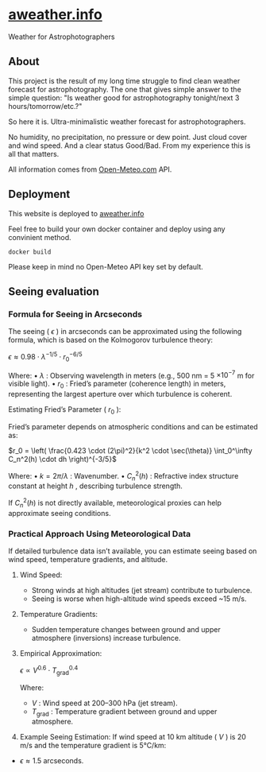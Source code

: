 # [aweather.info](https://aweather.info)
Weather for Astrophotographers

## About

This project is the result of my long time struggle to find clean weather forecast for astrophotography.
The one that gives simple answer to the simple question: "Is weather good for astrophotography tonight/next 3 hours/tomorrow/etc.?"

So here it is. Ultra-minimalistic weather forecast for astrophotographers. 

No humidity, no precipitation, no pressure or dew point. 
Just cloud cover and wind speed. And a clear status Good/Bad. 
From my experience this is all that matters.

All information comes from [Open-Meteo.com](https://open-meteo.com/) API.

## Deployment
This website is deployed to [aweather.info](https://aweather.info)

Feel free to build your own docker container and deploy using any convinient method.
```
docker build
```
Please keep in mind no Open-Meteo API key set by default.

## Seeing evaluation

### Formula for Seeing in Arcseconds

The seeing ( $\epsilon$ ) in arcseconds can be approximated using the following formula, which is based on the Kolmogorov turbulence theory:


$\epsilon \approx 0.98 \cdot \lambda^{-1/5} \cdot r_0^{-6/5}$


Where:
	•	 $\lambda$ : Observing wavelength in meters (e.g., 500 nm =  5 $\times 10^{-7}$  m for visible light).
	•	 $r_0$ : Fried’s parameter (coherence length) in meters, representing the largest aperture over which turbulence is coherent.

Estimating Fried’s Parameter ( $r_0$ ):

Fried’s parameter depends on atmospheric conditions and can be estimated as:


$r_0 = \left( \frac{0.423 \cdot (2\pi)^2}{k^2 \cdot \sec(\theta)} \int_0^\infty C_n^2(h) \cdot dh \right)^{-3/5}$


Where:
	•	 $k = 2\pi / \lambda$ : Wavenumber.
	•	 $C_n^2(h)$ : Refractive index structure constant at height  $h$ , describing turbulence strength.

If  $C_n^2(h)$  is not directly available, meteorological proxies can help approximate seeing conditions.

### Practical Approach Using Meteorological Data

If detailed turbulence data isn’t available, you can estimate seeing based on wind speed, temperature gradients, and altitude.
1.	Wind Speed:
    * Strong winds at high altitudes (jet stream) contribute to turbulence.
	* Seeing is worse when high-altitude wind speeds exceed ~15 m/s.
2.	Temperature Gradients:
	* Sudden temperature changes between ground and upper atmosphere (inversions) increase turbulence.
3. Empirical Approximation:

    $\epsilon \propto V^{0.6} \cdot T_{\text{grad}}^{0.4}$

    Where:
    * $V$ : Wind speed at 200–300 hPa (jet stream).
    * $T_{\text{grad}}$ : Temperature gradient between ground and upper atmosphere.
4.	Example Seeing Estimation:
If wind speed at 10 km altitude ( $V$ ) is 20 m/s and the temperature gradient is 5°C/km: 
* $\epsilon \approx 1.5$  arcseconds.